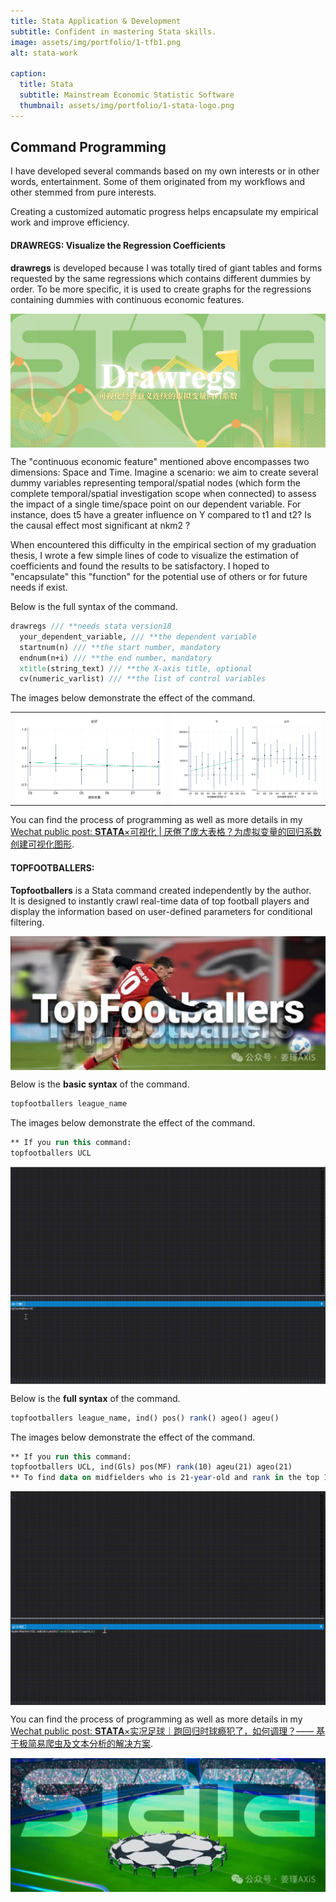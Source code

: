 ```yaml
---
title: Stata Application & Development
subtitle: Confident in mastering Stata skills.
image: assets/img/portfolio/1-tfb1.png
alt: stata-work

caption:
  title: Stata
  subtitle: Mainstream Economic Statistic Software
  thumbnail: assets/img/portfolio/1-stata-logo.png
---
```


## Command Programming
I have developed several commands based on my own interests or in other words, entertainment. Some of them originated from my workflows and other stemmed from pure interests.  

Creating a customized automatic progress helps encapsulate my empirical work and improve efficiency.  
#### DRAWREGS: Visualize the Regression Coefficients
**drawregs** is developed because I was totally tired of giant tables and forms requested by the same regressions which contains different dummies by order. To be more specific, it is used to create graphs for the regressions containing dummies with continuous economic features.  
    
<img src="pics/1-drawregs.png" align="center">  

The "continuous economic feature" mentioned above encompasses two dimensions: Space and Time. Imagine a scenario: we aim to create several dummy variables representing temporal/spatial nodes (which form the complete temporal/spatial investigation scope when connected) to assess the impact of a single time/space point on our dependent variable. For instance, does t5 have a greater influence on Y compared to t1 and t2? Is the causal effect most significant at nkm2 ?

When encountered this difficulty in the empirical section of my graduation thesis, I wrote a few simple lines of code to visualize the estimation of coefficients and found the results to be satisfactory. I hoped to "encapsulate" this "function" for the potential use of others or for future needs if exist.  

Below is the full syntax of the command.  
```Stata
drawregs /// **needs stata version18
  your_dependent_variable, /// **the dependent variable
  startnum(n) /// **the start number, mandatory
  endnum(n+i) /// **the end number, mandatory
  xtitle(string_text) /// **the X-axis title, optional
  cv(numeric_varlist) /// **the list of control variables
```
The images below demonstrate the effect of the command.

<table>
  <tr>
    <td><img src="pics/1-drawregs1.svg" align="center"></td>
    <td><img src="pics/1-drawregs2.svg" align="center"></td>
  </tr>
</table>

You can find the process of programming as well as more details in my [Wechat public post: 𝐒𝐓𝐀𝐓𝐀×可视化 | 厌倦了庞大表格？为虚拟变量的回归系数创建可视化图形](https://mp.weixin.qq.com/s/zivJLL6tqRkcjsNDRkx3Wg).
#### TOPFOOTBALLERS:
**Topfootballers** is a Stata command created independently by the author.  
It is designed to instantly crawl real-time data of top football players and display the information based on user-defined parameters for conditional filtering.

<img src="pics/1-tfb2.png" align="center">  

Below is the **basic syntax** of the command.
```Stata
topfootballers league_name
```
The images below demonstrate the effect of the command.
```Stata
** If you run this command:
topfootballers UCL
```

<img src="pics/1-tfb1.gif" align="center">  

Below is the **full syntax** of the command.
```Stata
topfootballers league_name, ind() pos() rank() ageo() ageu() 
```
The images below demonstrate the effect of the command.
```Stata
** If you run this command:
topfootballers UCL, ind(Gls) pos(MF) rank(10) ageu(21) ageo(21)
** To find data on midfielders who is 21-year-old and rank in the top 10 for goals scored in the UEFA Champions League
```

<img src="pics/1-tfb2.gif" align="center">  

You can find the process of programming as well as more details in my [Wechat public post: 𝐒𝐓𝐀𝐓𝐀×实况足球｜跑回归时球瘾犯了，如何调理？—— 基于极简易爬虫及文本分析的解决方案](https://mp.weixin.qq.com/s/F0G4zVV11kcRU4pt7ghDpw).  

<img src="pics/1-tfb.png" align="center">  


